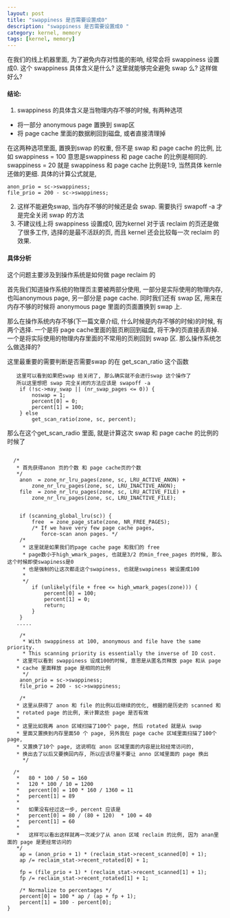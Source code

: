```yaml
---
layout: post
title: "swappiness 是否需要设置成0" 
description: "swappiness 是否需要设置成0 "
category: kernel, memory
tags: [kernel, memory]
---
```


在我们的线上机器里面, 为了避免内存对性能的影响, 经常会将 swappiness 设置成0.  这个 swappiness 具体含义是什么? 这里就能够完全避免 swap 么? 这样做好么?

#### 结论:
 
1. swappiness 的具体含义是当物理内存不够的时候, 有两种选项

* 将一部分 anonymous page 置换到 swap区 
* 将 page cache 里面的数据刷回到磁盘, 或者直接清理掉

在这两种选项里面, 置换到swap 的权重, 但不是 swap 和 page cache 的比例, 比如 swappiness = 100 意思是swappiness 和 page cache 的比例是相同的. swappiness = 20 就是 swappiness 和 page cache 比例是1:9, 当然具体 kernle 还做的更细. 具体的计算公式就是, 

	anon_prio = sc->swappiness;
	file_prio = 200 - sc->swappiness;

2. 这样不能避免swap, 当内存不够的时候还是会 swap. 需要执行 swapoff -a 才是完全关闭 swap 的方法  
3. 不建议线上将 swappiness 设置成0, 因为kernel 对于该 reclaim 的页还是做了很多工作, 选择的是最不活跃的页, 而且 kernel 还会比较每一次 reclaim 的效果.

#### 具体分析

这个问题主要涉及到操作系统是如何做 page reclaim 的

首先我们知道操作系统的物理页主要被两部分使用, 一部分是实际使用的物理内存, 也叫anonymous page, 另一部分是 page cache. 同时我们还有 swap 区, 用来在内存不够的时候将 anonymous page 里面的页面置换到 swap 上.

那么在操作系统内存不够(下一篇文章介绍, 什么时候是内存不够的时候)的时候, 有两个选择. 一个是将 page cache里面的脏页刷回到磁盘, 将干净的页直接丢弃掉. 一个是将实际使用的物理内存里面的不常用的页刷回到 swap 区. 那么操作系统怎么做选择的?

这里最重要的需要判断是否需要swap 的在 get_scan_ratio 这个函数

```
   这里可以看到如果把swap 给关闭了, 那么确实就不会进行swap 这个操作了
   所以这里想把 swap 完全关闭的方法应该是 swapoff -a  
	if (!sc->may_swap || (nr_swap_pages <= 0)) {
		noswap = 1;
		percent[0] = 0;
		percent[1] = 100;
	} else
		get_scan_ratio(zone, sc, percent);

```

那么在这个get_scan_radio 里面, 就是计算这次 swap 和 page cache 的比例的时候了

```

  /*
   * 首先获得anon 页的个数 和 page cache页的个数
   */
	anon  = zone_nr_lru_pages(zone, sc, LRU_ACTIVE_ANON) +
		zone_nr_lru_pages(zone, sc, LRU_INACTIVE_ANON);
	file  = zone_nr_lru_pages(zone, sc, LRU_ACTIVE_FILE) +
		zone_nr_lru_pages(zone, sc, LRU_INACTIVE_FILE);


	if (scanning_global_lru(sc)) {
		free  = zone_page_state(zone, NR_FREE_PAGES);
		/* If we have very few page cache pages,
		   force-scan anon pages. */
    /*
     * 这里就是如果我们的page cache page 和我们的 free
     * page数小于high_wmark_pages, 也就是3/2 的min_free_pages 的时候, 那么这个时候即使swapiness是0
     * 也是强制的让这次都走这个swapiness, 也就是swapiness 被设置成100
     *
     */
		if (unlikely(file + free <= high_wmark_pages(zone))) {
			percent[0] = 100;
			percent[1] = 0;
			return;
		}
	}
   .....

	/*
	 * With swappiness at 100, anonymous and file have the same priority.
	 * This scanning priority is essentially the inverse of IO cost.
   * 这里可以看到 swappiness 设成100的时候, 意思是从匿名页释放 page 和从 page
   * cache 里面释放 page 是相同的比例 
	 */
	anon_prio = sc->swappiness;
	file_prio = 200 - sc->swappiness;

	/*
   * 这里从获得了 anon 和 file 的比例以后继续的优化, 根据的是历史的 scanned 和
   * rotated page 的比例, 来计算这些 page 是否有效
   *
   * 这里比如我再 anon 区域扫描了100个 page, 然后 rotated 就是从 swap
   * 里面又置换到内存里面50 个 page, 另外我在 page cache 区域里面扫描了100个 page,
   * 又置换了10个 page, 这说明在 anon 区域里面的内容是比较经常访问的,
   * 换出去了以后又要换回内存, 所以应该尽量不要让 anno 区域里面的 page 换出 
	 */

  /*
   *   80 * 100 / 50 = 160
   *   120 * 100 / 10 = 1200
   *   percent[0] = 100 * 160 / 1360 = 11
   *   percent[1] = 89
   * 
   *   如果没有经过这一步, percent 应该是
   *   percent[0] = 80 / (80 + 120)  * 100 = 40
   *   percent[1] = 60
   * 
   *   这样可以看出这样就再一次减少了从 anon 区域 reclaim 的比例, 因为 anan里面的 page 是更经常访问的 
   */
	ap = (anon_prio + 1) * (reclaim_stat->recent_scanned[0] + 1);
	ap /= reclaim_stat->recent_rotated[0] + 1;

	fp = (file_prio + 1) * (reclaim_stat->recent_scanned[1] + 1);
	fp /= reclaim_stat->recent_rotated[1] + 1;

	/* Normalize to percentages */
	percent[0] = 100 * ap / (ap + fp + 1);
	percent[1] = 100 - percent[0];
}

```

